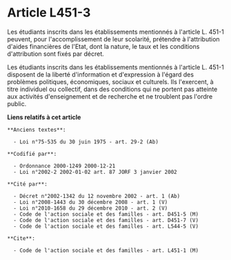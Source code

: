 # Article L451-3

Les étudiants inscrits dans les établissements mentionnés à l'article L. 451-1 peuvent, pour l'accomplissement de leur
scolarité, prétendre à l'attribution d'aides financières de l'Etat, dont la nature, le taux et les conditions d'attribution
sont fixés par décret.

Les étudiants inscrits dans les établissements mentionnés à l'article L. 451-1 disposent de la liberté d'information et
d'expression à l'égard des problèmes politiques, économiques, sociaux et culturels. Ils l'exercent, à titre individuel ou
collectif, dans des conditions qui ne portent pas atteinte aux activités d'enseignement et de recherche et ne troublent pas
l'ordre public.

**Liens relatifs à cet article**

	**Anciens textes**:

	  - Loi n°75-535 du 30 juin 1975 - art. 29-2 (Ab)

	**Codifié par**:

	  - Ordonnance 2000-1249 2000-12-21
	  - Loi n°2002-2 2002-01-02 art. 87 JORF 3 janvier 2002

	**Cité par**:

	  - Décret n°2002-1342 du 12 novembre 2002 - art. 1 (Ab)
	  - Loi n°2008-1443 du 30 décembre 2008 - art. 1 (V)
	  - Loi n°2010-1658 du 29 décembre 2010 - art. 2 (V)
	  - Code de l'action sociale et des familles - art. D451-5 (M)
	  - Code de l'action sociale et des familles - art. D451-7 (V)
	  - Code de l'action sociale et des familles - art. L544-5 (V)

	**Cite**:

	  - Code de l'action sociale et des familles - art. L451-1 (M)
